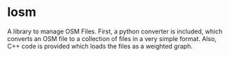 losm
====

A library to manage OSM Files. First, a python converter is included, which converts an OSM file to a collection of files in a very simple format. Also, C++ code is provided which loads the files as a weighted graph.
